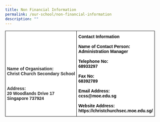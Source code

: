 ```yaml
---
title: Non Financial Information
permalink: /our-school/non-financial-information
description: ""
---
```

<style type="text/css">
.tg  {border-collapse:collapse;border-spacing:0;}
.tg td{border-color:black;border-style:solid;border-width:1px;font-family:Arial, sans-serif;font-size:14px;
  overflow:hidden;padding:10px 5px;word-break:normal;}
.tg th{border-color:black;border-style:solid;border-width:1px;font-family:Arial, sans-serif;font-size:14px;
  font-weight:normal;overflow:hidden;padding:10px 5px;word-break:normal;}
.tg .tg-dv5t{background-color:#ffffff;color:#222;font-weight:bold;text-align:left;vertical-align:middle}
.tg .tg-bx9b{background-color:#ffffff;color:#000000;font-weight:bold;text-align:left;vertical-align:middle}
</style>
<table class="tg">
<tbody>
  <tr>
    <td class="tg-dv5t"><br><br><br><br>Name of Organisation:<br>Christ Church Secondary School<br><br><br>Address:<br>20 Woodlands Drive 17<br>Singapore 737924</td>
    <td class="tg-bx9b">Contact Information<br><br>Name of Contact Person:<br>Administration Manager<br><br>Telephone No:<br>68933297<br><br>Fax No:<br>68392789<br><br>Email Address:<br>ccss@moe.edu.sg<br><br>Website Address:<br>https://christchurchsec.moe.edu.sg/</td>
  </tr>
</tbody>
</table>